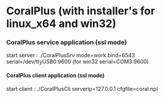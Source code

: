 
# CoralPlus (with installer's for linux_x64 and win32)


### CoralPlus service application (ssl mode)

start server : ./CoralPlusSrv mode=work bind=6543 serial=/dev/ttyUSB0:9600 (for win32 serial=COM3:9600)


#### CoralPlus client application (ssl mode)

start client : ./CoralPlusCli serverip=127.0.0.1 cfgfile=coral.npl
